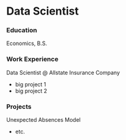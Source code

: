 # Data Scientist

### Education
Economics, B.S.

### Work Experience
Data Scientist @ Allstate Insurance Company
- big project 1
- big project 2

### Projects
Unexpected Absences Model 
- etc.
